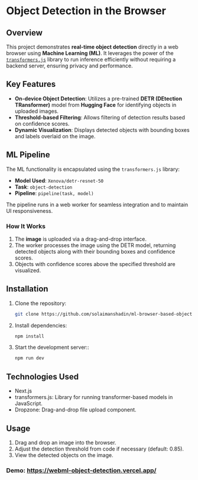 # Object Detection in the Browser

## Overview

This project demonstrates **real-time object detection** directly in a web browser using **Machine Learning (ML)**. It leverages the power of the [`transformers.js`](https://xenova.github.io/transformers.js/) library to run inference efficiently without requiring a backend server, ensuring privacy and performance.

## Key Features

- **On-device Object Detection**: Utilizes a pre-trained **DETR (DEtection TRansformer)** model from **Hugging Face** for identifying objects in uploaded images.
- **Threshold-based Filtering**: Allows filtering of detection results based on confidence scores.
- **Dynamic Visualization**: Displays detected objects with bounding boxes and labels overlaid on the image.

## ML Pipeline

The ML functionality is encapsulated using the `transformers.js` library:
- **Model Used**: `Xenova/detr-resnet-50`
- **Task**: `object-detection`
- **Pipeline**: `pipeline(task, model)`

The pipeline runs in a web worker for seamless integration and to maintain UI responsiveness.

### How It Works
1. The **image** is uploaded via a drag-and-drop interface.
2. The worker processes the image using the DETR model, returning detected objects along with their bounding boxes and confidence scores.
3. Objects with confidence scores above the specified threshold are visualized.

## Installation

1. Clone the repository:
   ```bash
   git clone https://github.com/solaimanshadin/ml-browser-based-object-detection.git
   ```


2. Install dependencies:
   ```bash
   npm install
   ```
3. Start the development server::
   ```bash
   npm run dev
   ```


## Technologies Used
<ul> 
<li>Next.js
</li>
<li>transformers.js: Library for running transformer-based models in JavaScript.</li>
<li> Dropzone: Drag-and-drop file upload component.</li>

</ul>

## Usage
<ol>
<li>Drag and drop an image into the browser.</li>
<li>Adjust the detection threshold from code if necessary (default: 0.85).</li>
<li>View the detected objects on the image.</li>

</ol>



### Demo:  https://webml-object-detection.vercel.app/